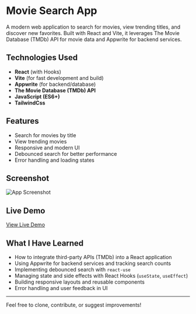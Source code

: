 # Movie Search App

A modern web application to search for movies, view trending titles, and discover new favorites. Built with React and Vite, it leverages The Movie Database (TMDb) API for movie data and Appwrite for backend services.

## Technologies Used

- **React** (with Hooks)
- **Vite** (for fast development and build)
- **Appwrite** (for backend/database)
- **The Movie Database (TMDb) API**
- **JavaScript (ES6+)**
- **TailwindCss**

## Features

- Search for movies by title
- View trending movies
- Responsive and modern UI
- Debounced search for better performance
- Error handling and loading states

## Screenshot

![App Screenshot](./src/assets/screenshot.png)

## Live Demo

[View Live Demo](https:)

## What I Have Learned

- How to integrate third-party APIs (TMDb) into a React application
- Using Appwrite for backend services and tracking search counts
- Implementing debounced search with `react-use`
- Managing state and side effects with React Hooks (`useState`, `useEffect`)
- Building responsive layouts and reusable components
- Error handling and user feedback in UI

---

Feel free to clone, contribute, or suggest improvements!
